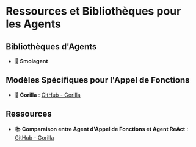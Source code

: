 # Ressources et Bibliothèques pour les Agents

## Bibliothèques d'Agents

- 🤖 **Smolagent**

## Modèles Spécifiques pour l'Appel de Fonctions

- 🦍 **Gorilla** : [GitHub - Gorilla](https://github.com/ShishirPatil/gorilla)

## Ressources

- 📚 **Comparaison entre Agent d'Appel de Fonctions et Agent ReAct** : [GitHub - Gorilla](https://github.com/ShishirPatil/gorilla)
